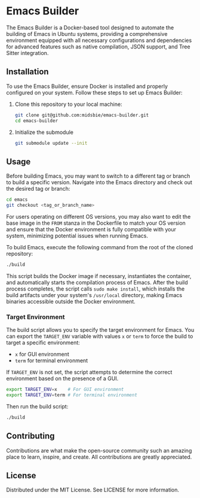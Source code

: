 # Emacs Builder

The Emacs Builder is a Docker-based tool designed to automate the building of Emacs in Ubuntu
systems, providing a comprehensive environment equipped with all necessary configurations and
dependencies for advanced features such as native compilation, JSON support, and Tree Sitter
integration.

## Installation

To use the Emacs Builder, ensure Docker is installed and properly configured on your system. Follow
these steps to set up Emacs Builder:

1. Clone this repository to your local machine:

    ```bash
    git clone git@github.com:midsbie/emacs-builder.git
    cd emacs-builder
    ```

2. Initialize the submodule

    ```bash
    git submodule update --init
    ```

## Usage

Before building Emacs, you may want to switch to a different tag or branch to build a specific
version. Navigate into the Emacs directory and check out the desired tag or branch:

```bash
cd emacs
git checkout <tag_or_branch_name>
```

For users operating on different OS versions, you may also want to edit the base image in the `FROM`
stanza in the Dockerfile to match your OS version and ensure that the Docker environment is fully
compatible with your system, minimizing potential issues when running Emacs.

To build Emacs, execute the following command from the root of the cloned repository:

```bash
./build
```

This script builds the Docker image if necessary, instantiates the container, and automatically
starts the compilation process of Emacs. After the build process completes, the script calls `sudo
make install`, which installs the build artifacts under your system's `/usr/local` directory, making
Emacs binaries accessible outside the Docker environment.

### Target Environment

The build script allows you to specify the target environment for Emacs. You can export the
`TARGET_ENV` variable with values `x` or `term` to force the build to target a specific environment:

- `x` for GUI environment
- `term` for terminal environment

If `TARGET_ENV` is not set, the script attempts to determine the correct environment based on the
presence of a GUI.

```bash
export TARGET_ENV=x    # For GUI environment
export TARGET_ENV=term # For terminal environment
```

Then run the build script:

```bash
./build
```

## Contributing

Contributions are what make the open-source community such an amazing place to learn, inspire, and
create. All contributions are greatly appreciated.

## License

Distributed under the MIT License. See LICENSE for more information.
